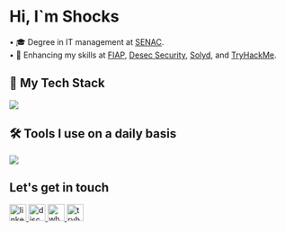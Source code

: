 <h1 align="left">Hi, I`m Shocks</h1>

<p align="left">
• 🎓 Degree in IT management at <a href="https://www.sp.senac.br/">SENAC</a>.<BR>
• 🧠 Enhancing my skills at <a href="https://www.fiap.com.br/">FIAP</a>, <a href="https://desecsecurity.com/">Desec Security</a>, <a href="https://solyd.com.br/">Solyd</a>, and <a href="https://tryhackme.com">TryHackMe</a>.<BR>
</p>

## 🚀 My Tech Stack

<p align="left">
    <a href="https://skillicons.dev">
        <img src="https://skillicons.dev/icons?i=aws,php,laravel,js,py,java,bash,powershell,nginx,mysql,postgres,linux,windows"/>
    </a>
</p>

## 🛠️ Tools I use on a daily basis

<p align="left">
    <a href="https://skillicons.dev">
        <img src="https://skillicons.dev/icons?i=idea,docker,git,postman,discord"/>
    </a>
</p>

## Let's get in touch

<div align="left">
    <a href="https://www.linkedin.com/in/carlos-augusto-cls-sh7/" target="_blank">
        <img src="https://img.shields.io/static/v1?message=LinkedIn&logo=linkedin&label=&color=0077B5&logoColor=white&labelColor=&style=for-the-badge"
             height="30" alt="linkedin logo"/>
    </a>
    <a href="https://discord.com/channels/@imshocks" target="_blank">
        <img src="https://img.shields.io/static/v1?message=Discord&logo=discord&label=&color=7289DA&logoColor=white&labelColor=&style=for-the-badge"
             height="30" alt="discord logo"/>
    </a>
    <a href="https://api.whatsapp.com/send?phone=5511948273430&text=Ol%C3%A1,%20vim%20atrav%C3%A9s%20do%20seu%20GitHub."
       target="_blank">
        <img src="https://img.shields.io/static/v1?message=Whatsapp&logo=whatsapp&label=&color=25D366&logoColor=white&labelColor=&style=for-the-badge"
             height="30" alt="whatsapp logo"/>
    </a>
    <a href="https://tryhackme.com/p/shocks7" target="_blank">
        <img src="https://img.shields.io/static/v1?message=TryHackMe&logo=tryhackme&label=&color=88cc14&logoColor=white&labelColor=&style=for-the-badge"
             height="30" alt="tryhackme logo"/>
    </a>
</div>

###
